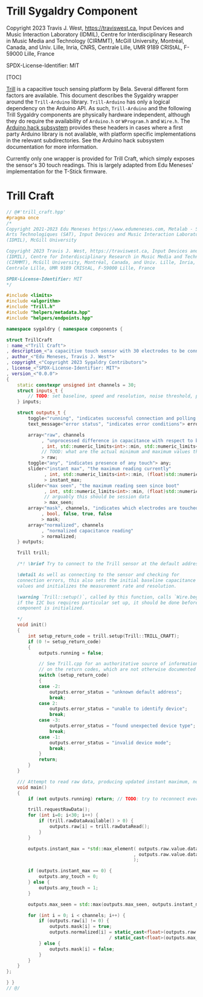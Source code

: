 # Trill Sygaldry Component

Copyright 2023 Travis J. West, https://traviswest.ca, Input Devices and Music Interaction Laboratory
(IDMIL), Centre for Interdisciplinary Research in Music Media and Technology
(CIRMMT), McGill University, Montréal, Canada, and Univ. Lille, Inria, CNRS,
Centrale Lille, UMR 9189 CRIStAL, F-59000 Lille, France

SPDX-License-Identifier: MIT

[TOC]

[Trill](https://bela.io/products/trill/) is a capacitive touch sensing platform
by Bela. Several different form factors are available. This document describes
the Sygaldry wrapper around the `Trill-Arduino` library. `Trill-Arduino` has only
a logical dependency on the Arduino API. As such, `Trill-Arduino` and the following
Trill Sygaldry components are physically hardware independent, although they do
require the availability of `Arduino.h` or `WProgram.h` and `Wire.h`.
The [Arduino hack subsystem](components/arduino-hack.lili.md) provides these
headers in cases where a first party Arduino library is not available, with
platform specific implementations in the relevant subdirectories. See the
Arduino hack subsystem documentation for more information.

Currently only one wrapper is provided for Trill Craft, which simply exposes
the sensor's 30 touch readings. This is largely adapted from Edu Meneses'
implementation for the T-Stick firmware.

# Trill Craft

```cpp
// @#'trill_craft.hpp'
#pragma once
/*
Copyright 2021-2023 Edu Meneses https://www.edumeneses.com, Metalab - Société des
Arts Technologiques (SAT), Input Devices and Music Interaction Laboratory
(IDMIL), McGill University

Copyright 2023 Travis J. West, https://traviswest.ca, Input Devices and Music Interaction Laboratory
(IDMIL), Centre for Interdisciplinary Research in Music Media and Technology
(CIRMMT), McGill University, Montréal, Canada, and Univ. Lille, Inria, CNRS,
Centrale Lille, UMR 9189 CRIStAL, F-59000 Lille, France

SPDX-License-Identifier: MIT
*/

#include <limits>
#include <algorithm>
#include "Trill.h"
#include "helpers/metadata.hpp"
#include "helpers/endpoints.hpp"

namespace sygaldry { namespace components {

struct TrillCraft
: name_<"Trill Craft">
, description_<"a capacitive touch sensor with 30 electrodes to be connected by the user">
, author_<"Edu Meneses, Travis J. West">
, copyright_<"Copyright 2023 Sygaldry Contributors">
, license_<"SPDX-License-Identifier: MIT">
, version_<"0.0.0">
{
    static constexpr unsigned int channels = 30;
    struct inputs_t {
        // TODO: set baseline, speed and resolution, noise threshold, prescaler
    } inputs;

    struct outputs_t {
        toggle<"running", "indicates successful connection and polling status"> running;
        text_message<"error status", "indicates error conditions"> error_status;

        array<"raw", channels
             , "unprocessed difference in capacitance with respect to baseline"
             , int, std::numeric_limits<int>::min, std::numeric_limits<int>::max, 0
             // TOOD: what are the actual minimum and maximum values that can be found?
             > raw;
        toggle<"any", "indicates presence of any touch"> any;
        slider<"instant max", "the maximum reading currently"
              , int, std::numeric_limits<int>::min, (float)std::numeric_limits<int>max, 0
              > instant_max;
        slider<"max seen", "the maximum reading seen since boot"
              , int, std::numeric_limits<int>::min, (float)std::numeric_limits<int>max, 0
              // arguably this should be session data
              > max_seen;
        array<"mask", channels, "indicates which electrodes are touched"
             , bool, false, true, false
             > mask;
        array<"normalized", channels
             , "normalized capacitance reading"
             > normalized;
    } outputs;

    Trill trill;

    /*! \brief Try to connect to the Trill sensor at the default address.

    \detail As well as connecting to the sensor and checking for
    connection errors, this also sets the initial baseline capacitance
    values and initializes the measurement rate and resolution.

    \warning `Trill::setup()`, called by this function, calls `Wire.begin()`;
    if the I2C bus requires particular set up, it should be done before this
    component is initialized.

    */
    void init()
    {
        int setup_return_code = trill.setup(Trill::TRILL_CRAFT);
        if (0 != setup_return_code)
        {
            outputs.running = false;

            // See Trill.cpp for an authoritative source of information
            // on the return codes, which are not otherwise documented
            switch (setup_return_code)
            {
            case -2:
                outputs.error_status = "unknown default address";
                break;
            case 2:
                outputs.error_status = "unable to identify device";
                break;
            case -3:
                outputs.error_status = "found unexpected device type";
                break;
            case -1:
                outputs.error_status = "invalid device mode";
                break;
            }
            return;
        }
    }

    /// Attempt to read raw data, producing updated instant maximum, normlized, and discretized values
    void main()
    {
        if (not outputs.running) return; // TODO: try to reconnect every so often

        trill.requestRawData();
        for (int i=0; i<30; i++) {
            if (trill.rawDataAvailable() > 0) {
                outputs.raw[i] = trill.rawDataRead();
            }
        }

        outputs.instant_max = *std::max_element( outputs.raw.value.data()
                                               , outputs.raw.value.data()+channels
                                               );

        if (outputs.instant_max == 0) {
            outputs.any_touch = 0;
        } else {
            outputs.any_touch = 1;
        }

        outputs.max_seen = std::max(outputs.max_seen, outputs.instant_max);

        for (int i = 0; i < channels; i++) {
            if (outputs.raw[i] != 0) {
                outputs.mask[i] = true;
                outputs.normalized[i] = static_cast<float>(outputs.raw[i])
                                      / static_cast<float>(outputs.max_seen);
            } else {
                outputs.mask[i] = false;
            }
        }
    }
};

} }
// @/
```

